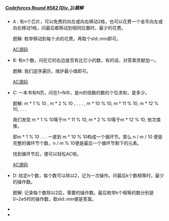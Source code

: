 #####  [Codeforces Round #582 (Div. 3)](http://codeforces.com/contest/1213)题解

- A :  有n个芯片，可以免费的向左或向右移动2格，也可以花费一个金币向左或向右移动1格，问最后都移动到相同位置时，最少的花费。

  题解: 枚举移动到每个点的花费，再取个std::min即可。

  [AC源码](./A.cc)

- B: 有n个数，问在它的右边是否有比它小的数，有的话，对答案贡献加一。

  题解: 我们逆序遍历，维护最小值即可。

  [AC源码](./B.cc)

  

- C: 一本书有N页，问在1~N中，是m的倍数的数的个位求和，是多少。

  题解: m * 1 % 10 , m * 2 % 10 , . . . , m * 10 % 10, m * 11 % 10, m * 12 % 10, . . .

  我们发现 m * 1 % 10等于m * 11 % 10, m * 2 % 10等于m * 12 % 10, 依次类推。

  即m * 1 % 10 . . . 一直到 m * 10 % 10构成一个循环节。那么 n / m / 10 便是完整的循环节个数，n / m % 10便是最后一个循环节剩下的元素。

  找到循环节后，便可以轻松AC啦。

  [AC源码](./C.cc)

  

- D: 给定n个数，每个数可以除以2，记为一次操作。问最后k个数相等时，最少的操作数。

  题解: 记录每个数除以2后，需要的操作数。最后枚举k个相等的数分别是0~2e5时的操作数，取std::min便是答案。

  

- 

- 

  

  